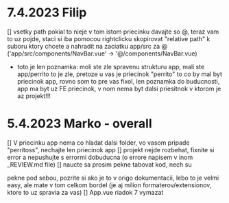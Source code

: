 # 7.4.2023 Filip
[] vsetky path pokial to nieje v tom istom priecinku davajte so @, teraz vam to uz pojde, staci si iba pomocou rightclicku skopirovat "relative path" k suboru ktory chcete a nahradit na zaciatku app/src za @ ('app/src/components/NavBar.vue' -> '@/components/NavBar.vue)
- toto je len poznamka:
	moli ste zle spravenu strukturu app, mali ste app/perrito to je zle, pretoze u vas je priecinok "perrito" to co by mal byt priecinok app, rovno som to pre vas fixol, len poznamka do buducnosti, app ma byt uz FE priecinok, v nom nema byt dalsi priesitnok v ktorom je az projekt!!!


# 5.4.2023 Marko - overall
[] V priecinku app nema co hladat dalsi folder, vo vasom pripade "perritoss", nechajte len priecinok app
[] projekt nejde rozbehat, fixnite si error a nepushujte s errormi dobuducna (o errore napisem v inom _REVIEW.md file)
[] naucte sa prosim pekne tabovat kod, nech su <div> pekne pod sebou, pozrite si ako je to v origo dokumentacii, lebo to je velmi easy, ale mate v tom celkom bordel (je aj milion formaterov/extensionov, ktore to uz spravia za vas)
[] App.vue riadok 7 vymazat
